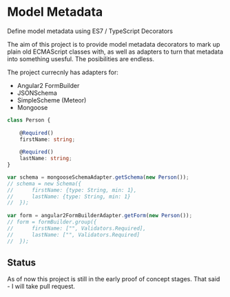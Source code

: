 # Model Metadata
Define model metadata using ES7 / TypeScript Decorators

The aim of this project is to provide model metadata decorators to 
mark up plain old ECMAScript classes with, as well as adapters to
turn that metadata into something usesful. The posibilities are endless.

The project currecnly has adapters for:
* Angular2 FormBuilder
* JSONSchema
* SimpleScheme (Meteor)
* Mongoose

```ts
class Person {
	
	@Required()
	firstName: string;
	
	@Required()
	lastName: string;
}
```

```ts
var schema = mongooseSchemaAdapter.getSchema(new Person());
// schema = new Schema({
//		firstName: {type: String, min: 1},
//		lastName: {type: String, min: 1} 
//	});
	
var form = angular2FormBuilderAdapter.getForm(new Person());
// form = formBuilder.group({
//		firstName: ["", Validators.Required],
//		lastName: ["", Validators.Required]		
//	});
```

## Status

As of now this project is still in the early proof of concept stages.
That said - I will take pull request.